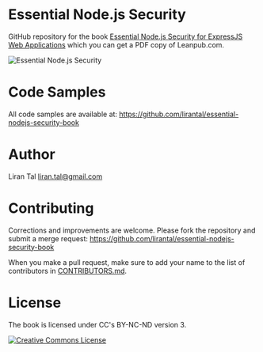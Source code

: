 
# Essential Node.js Security
GitHub repository for the book [Essential Node.js Security for ExpressJS Web Applications](https://leanpub.com/essential-nodejs-security) which you can get a PDF copy of Leanpub.com.

![Essential Node.js Security](https://d2sofvawe08yqg.cloudfront.net/essential-nodejs-security/s_hero?1673556658)

# Code Samples

All code samples are available at: https://github.com/lirantal/essential-nodejs-security-book

# Author

Liran Tal <liran.tal@gmail.com>

# Contributing

Corrections and improvements are welcome.  Please fork the repository and submit a merge request: <https://github.com/lirantal/essential-nodejs-security-book>

When you make a pull request, make sure to add your name to the list of contributors in [CONTRIBUTORS.md](CONTRIBUTORS.md).

# License

The book is licensed under CC's BY-NC-ND version 3.

<a rel="license" href="http://creativecommons.org/licenses/by-nc-nd/3.0/"><img alt="Creative Commons License" style="border-width:0" src="https://i.creativecommons.org/l/by-nc-nd/3.0/88x31.png" /></a>
